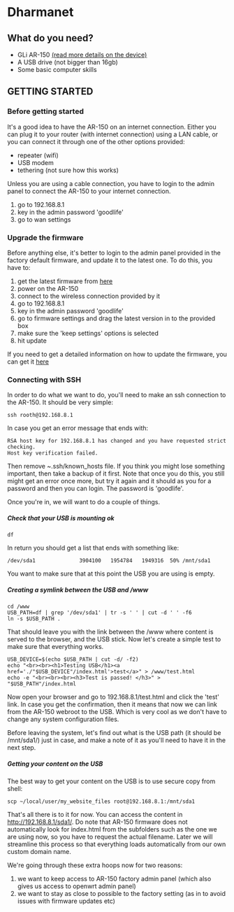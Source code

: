 # Dharmanet 

## What do you need? 

- GLi AR-150 [(read more details on the device)](https://wiki.openwrt.org/toh/gl-inet/gl-ar150)
- A USB drive (not bigger than 16gb)
- Some basic computer skills 

## GETTING STARTED

### Before getting started

It's a good idea to have the AR-150 on an internet connection. Either you can plug it to your router (with internet connection) using a LAN cable, or you can connect it through one of the other options provided: 

- repeater (wifi) 
- USB modem
- tethering (not sure how this works) 

Unless you are using a cable connection, you have to login to the admin panel to connect the AR-150 to your internet connection. 

1) go to 192.168.8.1
2) key in the admin password 'goodlife'
3) go to wan settings 

### Upgrade the firmware

Before anything else, it's better to login to the admin panel provided in the factory default firmware, and update it to the latest one. To do this, you have to: 

1) get the latest firmware from [here](http://www.gl-inet.com/firmware/ar150/v1/)
2) power on the AR-150
3) connect to the wireless connection provided by it 
4) go to 192.168.8.1
5) key in the admin password 'goodlife'
6) go to firmware settings and drag the latest version in to the provided box
7) make sure the 'keep settings' options is selected 
8) hit update

If you need to get a detailed information on how to update the firmware, you can get it [here](https://gl-inet.com/docs/mini/firmware/)

### Connecting with SSH 

In order to do what we want to do, you'll need to make an ssh connection to the AR-150. It should be very simple: 

    ssh rooth@192.168.8.1
    
In case you get an error message that ends with: 

    RSA host key for 192.168.8.1 has changed and you have requested strict checking.
    Host key verification failed.

Then remove ~.ssh/known_hosts file. If you think you might lose something important, then take a backup of it first. Note that once you do this, you still might get an error once more, but try it again and it should as you for a password and then you can login. The password is 'goodlife'. 

Once you're in, we will want to do a couple of things. 

##### Check that your USB is mounting ok 

    df 
    
In return you should get a list that ends with something like: 

    /dev/sda1              3904100   1954784   1949316  50% /mnt/sda1
    
You want to make sure that at this point the USB you are using is empty.

##### Creating a symlink between the USB and /www

    cd /www
    USB_PATH=df | grep '/dev/sda1' | tr -s ' ' | cut -d ' ' -f6
    ln -s $USB_PATH .
    
That should leave you with the link between the /www where content is served to the browser, and the USB stick. Now let's create a simple test to make sure that everything works.

    USB_DEVICE=$(echo $USB_PATH | cut -d/ -f2)
    echo "<br><br><h1>Testing USB</h1><a href='./"$USB_DEVICE"/index.html'>test</a>" > /www/test.html
    echo -e "<br><br><br><h3>Test is passed! </h3>" > "$USB_PATH"/index.html
    
Now open your browser and go to 192.168.8.1/test.html and click the 'test' link. In case you get the confirmation, then it means that now we can link from the AR-150 webroot to the USB. Which is very cool as we don't have to change any system configuration files.

Before leaving the system, let's find out what is the USB path (it should be /mnt/sda1/) just in case, and make a note of it as you'll need to have it in the next step. 

##### Getting your content on the USB

The best way to get your content on the USB is to use secure copy from shell: 

    scp ~/local/user/my_website_files root@192.168.8.1:/mnt/sda1
    
That's all there is to it for now. You can access the content in http://192.168.8.1/sda1/. Do note that AR-150 firmware does not automatically look for index.html from the subfolders such as the one we are using now, so you have to request the actual filename. Later we will streamline this process so that everything loads automatically from our own custom domain name. 

We're going through these extra hoops now for two reasons: 

1) we want to keep access to AR-150 factory admin panel (which also gives us access to openwrt admin panel) 
2) we want to stay as close to possible to the factory setting (as in to avoid issues with firmware updates etc) 
